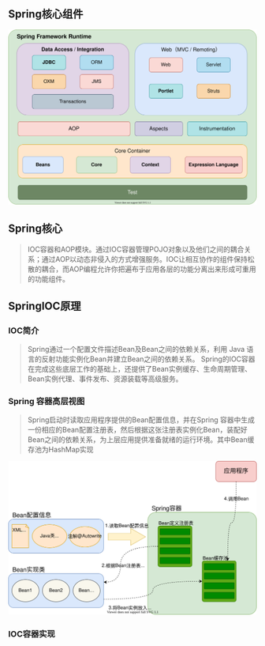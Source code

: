 ##  Spring核心组件

![Spring核心组件](Spring基础知识/Spring核心组件.drawio.svg) 



## Spring核心

> IOC容器和AOP模块。通过IOC容器管理POJO对象以及他们之间的耦合关系；通过AOP以动态非侵入的方式增强服务。IOC让相互协作的组件保持松散的耦合，而AOP编程允许你把遍布于应用各层的功能分离出来形成可重用的功能组件。



## SpringIOC原理

### IOC简介

> Spring通过一个配置文件描述Bean及Bean之间的依赖关系，利用 Java 语言的反射功能实例化Bean并建立Bean之间的依赖关系。 Spring的IOC容器在完成这些底层工作的基础上，还提供了Bean实例缓存、生命周期管理、 Bean实例代理、事件发布、资源装载等高级服务。

### Spring 容器高层视图

> Spring启动时读取应用程序提供的Bean配置信息，并在Spring 容器中生成一份相应的Bean配置注册表，然后根据这张注册表实例化Bean，装配好Bean之间的依赖关系，为上层应用提供准备就绪的运行环境。其中Bean缓存池为HashMap实现

![SpringBean调用简图](Spring基础知识/SpringBean调用简图.drawio.svg) 

### IOC容器实现

